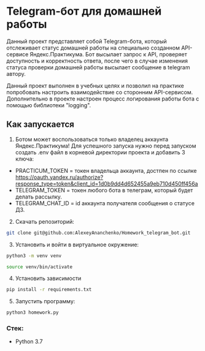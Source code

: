 # Telegram-бот для домашней работы

Данный проект представляет собой Telegram-бота, который отслеживает статус домашней работы на специально созданном API-сервисе Яндекс.Практикума. Бот высылает запрос к API, проверяет доступность и корректность ответа, после чего в случае изменения статуса проверки домашней работы высылает сообщение в telegram автору.

Данный проект выполнен в учебных целях и позволил на практике попробовать настроить взаимодействие со сторонним API-сервисом. Дополнительно в проекте настроен процесс логирования работы бота с помощью библиотеки "logging".

## Как запускается

1. Ботом может воспользоваться только владелец аккаунта Яндекс.Практикума! Для успешного запуска нужно перед запуском создать .env файл в корневой директории проекта и добавить 3 ключа:
- PRACTICUM_TOKEN = токен владельца аккаунта, достпен по ссылке https://oauth.yandex.ru/authorize?response_type=token&client_id=1d0b9dd4d652455a9eb710d450ff456a
- TELEGRAM_TOKEN = токен любого бота в телеграм, который будет делать рассылку.
- TELEGRAM_CHAT_ID = id аккаунта получателя сообщения о статусе ДЗ.

2. Скачать репозиторий:

```sh
git clone git@github.com:AlexeyAnanchenko/Homework_telegram_bot.git
```
3. Установить и войти в виртуальное окружение:

```sh
python3 -m venv venv
```
```sh
source venv/bin/activate
```

4. Установить зависимости

```sh
pip install -r requirements.txt
```


5. Запустить программу:

```sh
python3 homework.py
```


### Стек:
- Python 3.7